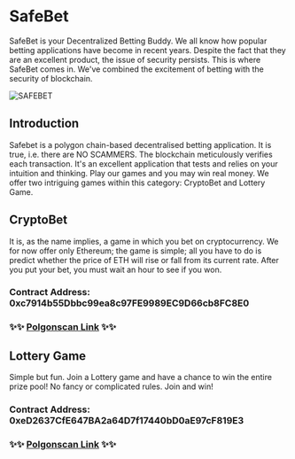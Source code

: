 # SafeBet
SafeBet is your Decentralized Betting Buddy. We all know how popular betting applications have become in recent years. Despite the fact that they are an excellent product, the issue of security persists. This is where SafeBet comes in. We've combined the excitement of betting with the security of blockchain.

![SAFEBET](https://user-images.githubusercontent.com/53111491/170787732-40f0b8b6-a359-4784-9323-5dc3f3ad0ce7.png)

## Introduction
Safebet is a polygon chain-based decentralised betting application. It is true, i.e. there are NO SCAMMERS. The blockchain meticulously verifies each transaction. It's an excellent application that tests and relies on your intuition and thinking. Play our games and you may win real money. We offer two intriguing games within this category: CryptoBet and Lottery Game.

## CryptoBet
It is, as the name implies, a game in which you bet on cryptocurrency. We for now offer only Ethereum; the game is simple; all you have to do is predict whether the price of ETH will rise or fall from its current rate. After you put your bet, you must wait an hour to see if you won.
### Contract Address: 0xc7914b55Dbbc99ea8c97FE9989EC9D66cb8FC8E0
### ✨✨ [Polgonscan Link](https://mumbai.polygonscan.com/address/0xc7914b55dbbc99ea8c97fe9989ec9d66cb8fc8e0#code) ✨✨


## Lottery Game
Simple but fun. Join a Lottery game and have a chance to win the entire prize pool! No fancy or complicated rules. Join and win!
### Contract Address: 0xeD2637CfE647BA2a64D7f17440bD0aE97cF819E3
### ✨✨ [Polgonscan Link](https://mumbai.polygonscan.com/address/0xeD2637CfE647BA2a64D7f17440bD0aE97cF819E3#code) ✨✨
